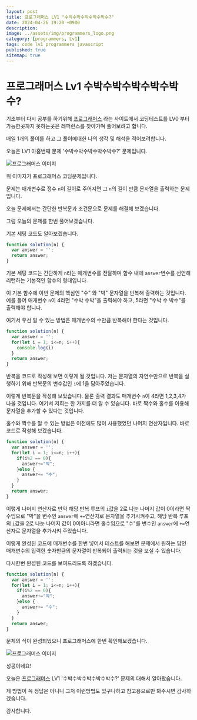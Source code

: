 ```yaml
---
layout: post
title: 프로그래머스 LV1 "수박수박수박수박수박수?"
date: 2024-04-26 19:20 +0900
description: 
image: ../assets/img/programmers_logo.png
category: [programmers, Lv1]
tags: code lv1 programmers javascript
published: true
sitemap: true
---
```


# 프로그래머스 Lv1 수박수박수박수박수박수?

  기초부터 다시 공부를 하기위해 [프로그래머스](https://programmers.co.kr/) 라는 사이트에서
  코딩테스트를 LV0 부터 가능한곳까지 못하는곳은 레퍼런스를 찾아가며 풀어보려고 합니다.
  
  매일 1개의 풀이를 하고 그 풀이에대한 나의 생각 및 해석을 적어보려합니다.

  오늘은 LV1 아홉번째 문제 '수박수박수박수박수박수?' 문제입니다.

  ![프로그래머스 이미지](/assets/img/post29_01.jpg)

  위 이미지가 프로그래머스 코딩문제입니다.
  
  문제는 매개변수로 정수 `n`이 길이로 주어지면 그 `n`의 길이 만큼 문자열을 출력하는 문제입니다.

  오늘 문제에서는 간단한 반복문과 조건문으로 문제를 해결해 보겠습니다.

  그럼 오늘의 문제를 한번 풀어보겠습니다.

  기본 세팅 코드도 알아보겠습니다.
  
```javascript
function solution(n) {
  var answer = '';
  return answer;
}
```

기본 세팅 코드는 간단하게 `n`라는 매개변수를 전달하며 함수 내에 `answer`변수를 선언해 리턴하는 기본적인 함수의 형태입니다.

이 기본 함수에 이번 문제의 핵심인 "수" 와 "박" 문자열을 반복해 출력하는 것입니다. 예를 들어 매개변수 `n`이 4라면 "수박 수박"을 출력해야 하고, 5라면 "수박 수 박수"를 출력해야 합니다.

여기서 우선 알 수 있는 방법은 매개변수의 수만큼 반복해야 한다는 것입니다.

```javascript
function solution(n) {
  var answer = '';
  for(let i = 1; i<=n; i++){
    console.log(i)
  }
  return answer;
}
```
반복을 코드로 작성해 보면 이렇게 될 것입니다. 저는 문자열의 자연수만으로 반복을 실행하기 위해 반복문의 변수값인 `i`에 1을 담아주었습니다.

이렇게 반복문을 작성해 보았습니다. 물론 출력 결과도 매개변수 `n`이 4라면 1,2,3,4가 나올 것입니다. 여기서 저희는 한 가지를 더 알 수 있습니다. 바로 짝수와 홀수를 이용해 문자열을 추가할 수 있다는 것입니다.

홀수와 짝수를 알 수 있는 방법은 이전에도 많이 사용했었던 나머지 연산자입니다. 바로 코드로 작성해 보겠습니다.

```javascript
function solution(n) {
  var answer = '';
  for(let i = 1; i<=n; i++){
    if(i%2 == 0){
      answer+="박";
    }else {
      answer+= "수";
    }
  }
  return answer;
}
```
이렇게 나머지 연산자로 만약 해당 반복 루프의 `i`값을 2로 나눈 나머지 값이 0이라면 짝수임으로 "박"을 변수인 `answer`에 `+=`연산자로 문자열을 추가시켜주고, 해당 반복 루프의 `i`값을 2로 나눈 나머지 값이 0이아니라면 홀수임으로 "수"를 변수인 `answer`에 `+=`연산자로 문자열을 추가시켜 주었습니다.

이렇게 완성된 코드에 매개변수를 한번 넣어서 테스트를 해보면 문제에서 원하는 답인 매개변수의 입력한 숫자만큼의 문자열이 반복되어 출력되는 것을 보실 수 있습니다.

다시한번 완성된 코드를 보여드리도록 하겠습니다.

```javascript
function solution(n) {
  var answer = '';
  for(let i = 1; i<=n; i++){
    if(i%2 == 0){
      answer+="박";
    }else {
      answer+= "수";
    }
  }
  return answer;
}
```

문제의 식이 완성되었으니 프로그래머스에 한번 확인해보겠습니다.

![프로그래머스 이미지](/assets/img/post29_02.jpg)

성공이네요!

오늘은 [프로그래머스](https://programmers.co.kr/) LV1 '수박수박수박수박수박수?' 문제의 대해서 알아봤습니다.

제 방법이 꼭 정답은 아니니 그저 이런방법도 있구나하고 참고용으로만 봐주시면 감사하겠습니다.

감사합니다.